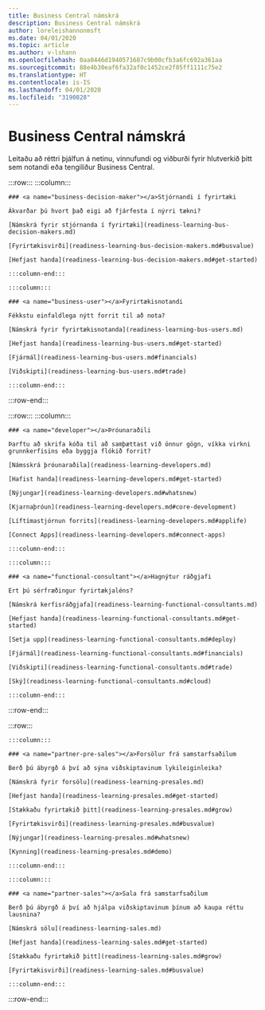 ```yaml
---
title: Business Central námskrá
description: Business Central námskrá
author: loreleishannonmsft
ms.date: 04/01/2020
ms.topic: article
ms.author: v-lshann
ms.openlocfilehash: 0aa0446d1940571687c9b00cfb3a6fc692a361aa
ms.sourcegitcommit: 88e4b30eaf6fa32af0c1452ce2f85ff1111c75e2
ms.translationtype: HT
ms.contentlocale: is-IS
ms.lasthandoff: 04/01/2020
ms.locfileid: "3190828"
---
```

# <a name="business-central-learning-catalog"></a>Business Central námskrá
Leitaðu að réttri þjálfun á netinu, vinnufundi og viðburði fyrir hlutverkið þitt sem notandi eða tengiliður Business Central.

:::row:::
    :::column:::

    ### <a name="business-decision-maker"></a>Stjórnandi í fyrirtæki

    Ákvarðar þú hvort það eigi að fjárfesta í nýrri tækni? 

    [Námskrá fyrir stjórnanda í fyrirtæki](readiness-learning-bus-decision-makers.md)

    [Fyrirtækisvirði](readiness-learning-bus-decision-makers.md#busvalue)

    [Hefjast handa](readiness-learning-bus-decision-makers.md#get-started)

    :::column-end:::

    :::column:::

    ### <a name="business-user"></a>Fyrirtækisnotandi

    Fékkstu einfaldlega nýtt forrit til að nota? 

    [Námskrá fyrir fyrirtækisnotanda](readiness-learning-bus-users.md)

    [Hefjast handa](readiness-learning-bus-users.md#get-started)

    [Fjármál](readiness-learning-bus-users.md#financials)

    [Viðskipti](readiness-learning-bus-users.md#trade)

    :::column-end:::

:::row-end:::

:::row:::
    :::column:::

    ### <a name="developer"></a>Þróunaraðili

    Þarftu að skrifa kóða til að samþættast við önnur gögn, víkka virkni grunnkerfisins eða byggja flókið forrit?

    [Námsskrá þróunaraðila](readiness-learning-developers.md)

    [Hafist handa](readiness-learning-developers.md#get-started)

    [Nýjungar](readiness-learning-developers.md#whatsnew)

    [Kjarnaþróun](readiness-learning-developers.md#core-development)

    [Líftímastjórnun forrits](readiness-learning-developers.md#applife)

    [Connect Apps](readiness-learning-developers.md#connect-apps)

    :::column-end:::

    :::column:::

    ### <a name="functional-consultant"></a>Hagnýtur ráðgjafi
    
    Ert þú sérfræðingur fyrirtækjaléns? 

    [Námskrá kerfisráðgjafa](readiness-learning-functional-consultants.md)

    [Hefjast handa](readiness-learning-functional-consultants.md#get-started)

    [Setja upp](readiness-learning-functional-consultants.md#deploy)

    [Fjármál](readiness-learning-functional-consultants.md#financials)

    [Viðskipti](readiness-learning-functional-consultants.md#trade)

    [Ský](readiness-learning-functional-consultants.md#cloud)

    :::column-end:::

:::row-end:::

:::row:::

    :::column:::

    ### <a name="partner-pre-sales"></a>Forsölur frá samstarfsaðilum

    Berð þú ábyrgð á því að sýna viðskiptavinum lykileiginleika? 

    [Námskrá fyrir forsölu](readiness-learning-presales.md)

    [Hefjast handa](readiness-learning-presales.md#get-started)

    [Stækkaðu fyrirtækið þitt](readiness-learning-presales.md#grow)

    [Fyrirtækisvirði](readiness-learning-presales.md#busvalue)

    [Nýjungar](readiness-learning-presales.md#whatsnew)

    [Kynning](readiness-learning-presales.md#demo)

    :::column-end:::

    :::column:::

    ### <a name="partner-sales"></a>Sala frá samstarfsaðilum

    Berð þú ábyrgð á því að hjálpa viðskiptavinum þínum að kaupa réttu lausnina? 

    [Námskrá sölu](readiness-learning-sales.md)

    [Hefjast handa](readiness-learning-sales.md#get-started)

    [Stækkaðu fyrirtækið þitt](readiness-learning-sales.md#grow)

    [Fyrirtækisvirði](readiness-learning-sales.md#busvalue)

    :::column-end:::

:::row-end:::
